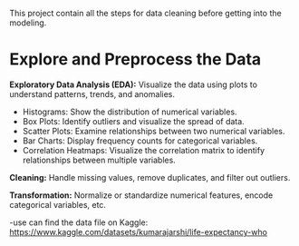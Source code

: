 
This project contain all the steps for data cleaning before getting into the modeling.
# Explore and Preprocess the Data

  
**Exploratory Data Analysis (EDA):** Visualize the data using plots to understand patterns, trends, and anomalies.

- Histograms: Show the distribution of numerical variables.
- Box Plots: Identify outliers and visualize the spread of data.
- Scatter Plots: Examine relationships between two numerical variables.
- Bar Charts: Display frequency counts for categorical variables.
- Correlation Heatmaps: Visualize the correlation matrix to identify relationships between multiple variables.

**Cleaning:** Handle missing values, remove duplicates, and filter out outliers.

**Transformation:** Normalize or standardize numerical features, encode categorical variables, etc.

-use can find the data file on Kaggle:
https://www.kaggle.com/datasets/kumarajarshi/life-expectancy-who



